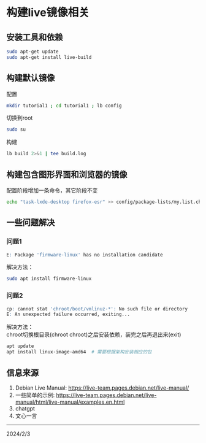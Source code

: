 # 构建live镜像相关

## 安装工具和依赖
```bash
sudo apt-get update
sudo apt-get install live-build
```

## 构建默认镜像
配置  
```bash
mkdir tutorial1 ; cd tutorial1 ; lb config
```

切换到root  
```bash
sudo su
```

构建  
```bash
lb build 2>&1 | tee build.log
```


## 构建包含图形界面和浏览器的镜像
配置阶段增加一条命令，其它阶段不变  
```bash
echo "task-lxde-desktop firefox-esr" >> config/package-lists/my.list.chroot
```


## 一些问题解决
### 问题1
```r
E: Package 'firmware-linux' has no installation candidate
```

解决方法：
```bash
sudo apt install firmware-linux
```

### 问题2
```r
cp: cannot stat 'chroot/boot/vmlinuz-*': No such file or directory
E: An unexpected failure occurred, exiting...
```

解决方法：  
chroot切换根目录(chroot chroot)之后安装依赖，装完之后再退出来(exit)  
```bash
apt update
apt install linux-image-amd64  # 需要根据架构安装相应的包
```


## 信息来源
1. Debian Live Manual: https://live-team.pages.debian.net/live-manual/
2. 一些简单的示例: https://live-team.pages.debian.net/live-manual/html/live-manual/examples.en.html
3. chatgpt
4. 文心一言


---
2024/2/3  
